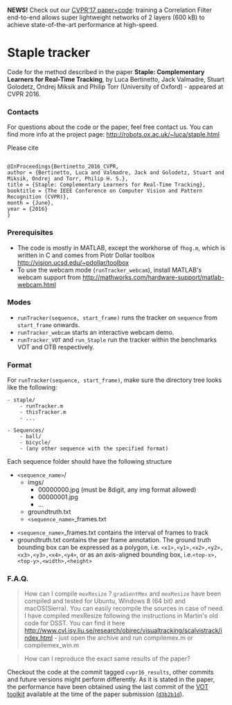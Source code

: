<b>NEWS!</b> Check out our [CVPR'17 paper+code](http://www.robots.ox.ac.uk/~luca/cfnet.html): training a Correlation Filter end-to-end allows super lightweight networks of 2 layers (600 kB) to achieve state-of-the-art performance at high-speed.

# Staple tracker
Code for the method described in the paper **Staple: Complementary Learners for Real-Time Tracking**, by Luca Bertinetto, Jack Valmadre, Stuart Golodetz, Ondrej Miksik and Philip Torr (University of Oxford) - appeared at CVPR 2016.

### Contacts
For questions about the code or the paper, feel free contact us.
You can find more info at the project page: http://robots.ox.ac.uk/~luca/staple.html

Please cite
```

@InProceedings{Bertinetto_2016_CVPR,
author = {Bertinetto, Luca and Valmadre, Jack and Golodetz, Stuart and Miksik, Ondrej and Torr, Philip H. S.},
title = {Staple: Complementary Learners for Real-Time Tracking},
booktitle = {The IEEE Conference on Computer Vision and Pattern Recognition (CVPR)},
month = {June},
year = {2016}
}
```

### Prerequisites
 - The code is mostly in MATLAB, except the workhorse of `fhog.m`, which is written in C and comes from Piotr Dollar toolbox http://vision.ucsd.edu/~pdollar/toolbox
 - To use the webcam mode (`runTracker_webcam`), install MATLAB's webcam support from http://mathworks.com/hardware-support/matlab-webcam.html

### Modes
* `runTracker(sequence, start_frame)` runs the tracker on `sequence` from `start_frame` onwards.
* `runTracker_webcam` starts an interactive webcam demo.
* `runTracker_VOT` and `run_Staple` run the tracker within the benchmarks VOT and OTB respectively.

### Format
For `runTracker(sequence, start_frame)`, make sure the directory tree looks like the following:

    - staple/
        - runTracker.m
        - thisTracker.m
        - ... 

    - Sequences/
        - ball/
        - bicycle/
        - (any other sequence with the specified format)

Each sequence folder should have the following structure
- `<sequence_name>`/
    - imgs/
        - 00000000.jpg (must be 8digit, any img format allowed)
        - 00000001.jpg
        - ...
    - groundtruth.txt
    - `<sequence_name>`_frames.txt

* `<sequence_name>`_frames.txt contains the interval of frames to track
* groundtruth.txt contains the per frame annotation. The ground truth bounding box can be expressed as a polygon, i.e. `<x1>,<y1>,<x2>,<y2>,<x3>,<y3>,<x4>,<y4>`, or as an axis-aligned bounding box, i.e.`<top-x>,<top-y>,<width>,<height>`

### F.A.Q.

> How can I compile `mexResize` ?
`gradientMex` and `mexResize` have been compiled and tested for Ubuntu, Windows 8 (64 bit) and macOS(Sierra). You can easily recompile the sources in case of need. I have compiled mexResize following the instructions in Martin's old code for DSST. You can find it here http://www.cvl.isy.liu.se/research/objrec/visualtracking/scalvistrack/index.html - just open the archive and run compilemex.m or compilemex_win.m


> How can I reproduce the exact same results of the paper?

Checkout the code at the commit tagged `cvpr16_results`, other commits and future versions might perform differently.
As it is stated in the paper, the performance have been obtained using the last commit of the [VOT toolkit](https://github.com/votchallenge/vot-toolkit) available at the time of the paper submission ([`d3b2b1d`](https://github.com/votchallenge/vot-toolkit/tree/d3b2b1d)).

